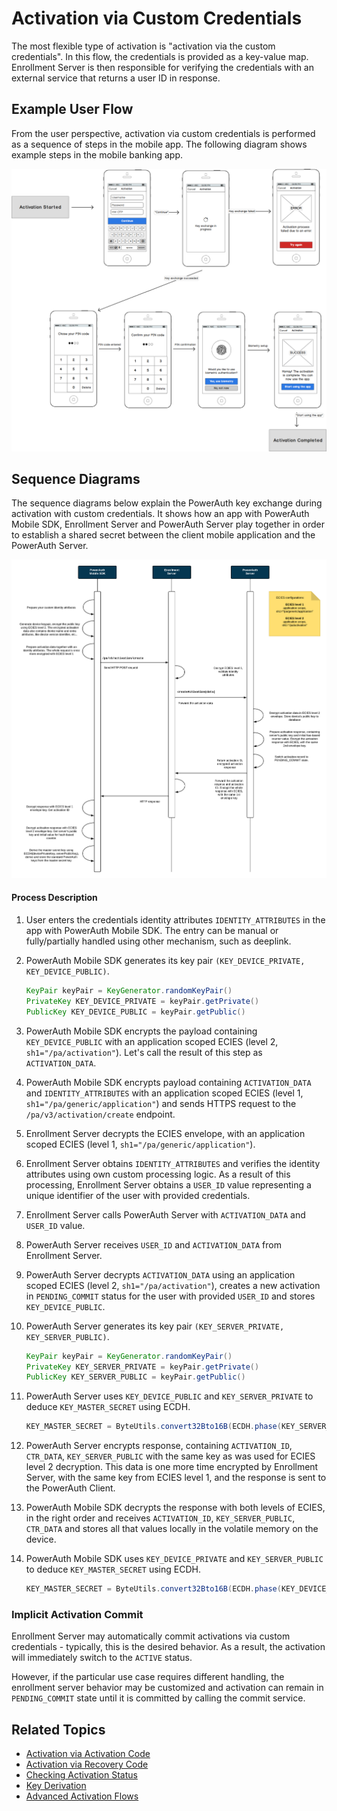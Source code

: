 # Activation via Custom Credentials

The most flexible type of activation is "activation via the custom credentials". In this flow, the credentials is provided as a key-value map. Enrollment Server is then responsible for verifying the credentials with an external service that returns a user ID in response.

## Example User Flow

From the user perspective, activation via custom credentials is performed as a sequence of steps in the mobile app. The following diagram shows example steps in the mobile banking app.

![Activation - Mobile UI Flow](./resources/images/ui_custom_credentials.png)

## Sequence Diagrams

The sequence diagrams below explain the PowerAuth key exchange during activation with custom credentials. It shows how an app with PowerAuth Mobile SDK, Enrollment Server and PowerAuth Server play together in order to establish a shared secret between the client mobile application and the PowerAuth Server.

![Activation Initialization](./resources/images/sequence_activation_prepare_custom.png)

#### Process Description

1. User enters the credentials identity attributes `IDENTITY_ATTRIBUTES` in the app with PowerAuth Mobile SDK. The entry can be manual or fully/partially handled using other mechanism, such as deeplink.

1. PowerAuth Mobile SDK generates its key pair `(KEY_DEVICE_PRIVATE, KEY_DEVICE_PUBLIC)`.
   ```java
   KeyPair keyPair = KeyGenerator.randomKeyPair()
   PrivateKey KEY_DEVICE_PRIVATE = keyPair.getPrivate()
   PublicKey KEY_DEVICE_PUBLIC = keyPair.getPublic()
   ```

1. PowerAuth Mobile SDK encrypts the payload containing `KEY_DEVICE_PUBLIC` with an application scoped ECIES (level 2, `sh1="/pa/activation"`). Let's call the result of this step as `ACTIVATION_DATA`.

1. PowerAuth Mobile SDK encrypts payload containing `ACTIVATION_DATA` and `IDENTITY_ATTRIBUTES` with an application scoped ECIES (level 1, `sh1="/pa/generic/application"`) and sends HTTPS request to the `/pa/v3/activation/create` endpoint.

1. Enrollment Server decrypts the ECIES envelope, with an application scoped ECIES (level 1, `sh1="/pa/generic/application"`).

1. Enrollment Server obtains `IDENTITY_ATTRIBUTES` and verifies the identity attributes using own custom processing logic. As a result of this processing, Enrollment Server obtains a `USER_ID` value representing a unique identifier of the user with provided credentials.

1. Enrollment Server calls PowerAuth Server with `ACTIVATION_DATA` and `USER_ID` value.

1. PowerAuth Server receives `USER_ID` and `ACTIVATION_DATA` from Enrollment Server.

1. PowerAuth Server decrypts `ACTIVATION_DATA` using an application scoped ECIES (level 2, `sh1="/pa/activation"`), creates a new activation in `PENDING_COMMIT` status for the user with provided `USER_ID` and stores `KEY_DEVICE_PUBLIC`.

1. PowerAuth Server generates its key pair `(KEY_SERVER_PRIVATE, KEY_SERVER_PUBLIC)`.
   ```java
   KeyPair keyPair = KeyGenerator.randomKeyPair()
   PrivateKey KEY_SERVER_PRIVATE = keyPair.getPrivate()
   PublicKey KEY_SERVER_PUBLIC = keyPair.getPublic()
   ```

1. PowerAuth Server uses `KEY_DEVICE_PUBLIC` and `KEY_SERVER_PRIVATE` to deduce `KEY_MASTER_SECRET` using ECDH.
   ```java
   KEY_MASTER_SECRET = ByteUtils.convert32Bto16B(ECDH.phase(KEY_SERVER_PRIVATE, KEY_DEVICE_PUBLIC))
   ```

1. PowerAuth Server encrypts response, containing `ACTIVATION_ID`, `CTR_DATA`, `KEY_SERVER_PUBLIC` with the same key as was used for ECIES level 2 decryption. This data is one more time encrypted by Enrollment Server, with the same key from ECIES level 1, and the response is sent to the PowerAuth Client.

1. PowerAuth Mobile SDK decrypts the response with both levels of ECIES, in the right order and receives `ACTIVATION_ID`, `KEY_SERVER_PUBLIC`, `CTR_DATA` and stores all that values locally in the volatile memory on the device.

1. PowerAuth Mobile SDK uses `KEY_DEVICE_PRIVATE` and `KEY_SERVER_PUBLIC` to deduce `KEY_MASTER_SECRET` using ECDH.
   ```java
   KEY_MASTER_SECRET = ByteUtils.convert32Bto16B(ECDH.phase(KEY_DEVICE_PRIVATE, KEY_SERVER_PUBLIC))
   ```

### Implicit Activation Commit

Enrollment Server may automatically commit activations via custom credentials - typically, this is the desired behavior. As a result, the activation will immediately switch to the `ACTIVE` status.

However, if the particular use case requires different handling, the enrollment server behavior may be customized and activation can remain in `PENDING_COMMIT` state until it is committed by calling the commit service.

## Related Topics

- [Activation via Activation Code](./Activation-via-Activation-Code.md)
- [Activation via Recovery Code](./Activation-via-Recovery-Code.md)
- [Checking Activation Status](./Activation-Status.md)
- [Key Derivation](./Key-derivation.md)
- [Advanced Activation Flows](./Advanced-Activation-Flows.md)